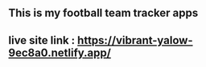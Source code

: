 ## This is my football team tracker apps

## live site link : https://vibrant-yalow-9ec8a0.netlify.app/
